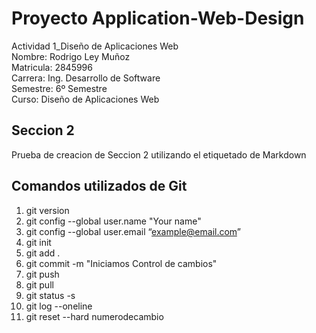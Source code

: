 # Proyecto Application-Web-Design
Actividad 1_Diseño de Aplicaciones Web<br>
Nombre: Rodrigo Ley Muñoz<br>
Matricula: 2845996<br>
Carrera: Ing. Desarrollo de Software<br>
Semestre: 6º Semestre<br>
Curso: Diseño de Aplicaciones Web<br>

## Seccion 2
Prueba de creacion de Seccion 2 utilizando el etiquetado de Markdown<br>

## Comandos utilizados de Git
1. git version
2. git config --global user.name "Your name"
3. git config --global user.email “example@email.com”
4. git init
5. git add .
6. git commit -m "Iniciamos Control de cambios"
7. git push
8. git pull
9. git status -s
10. git log --oneline
11. git reset --hard numerodecambio
